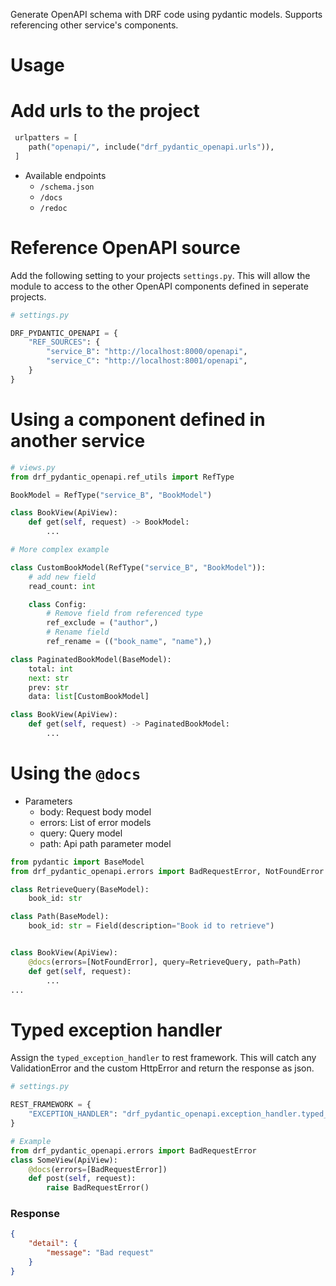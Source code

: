 Generate OpenAPI schema with DRF code using pydantic models. Supports referencing other service's components.

# Usage

# Add urls to the project

```python
 urlpatters = [
    path("openapi/", include("drf_pydantic_openapi.urls")),
 ]
 ```

 - Available endpoints
    - `/schema.json`
    - `/docs`
    - `/redoc`

# Reference OpenAPI source

Add the following setting to your projects `settings.py`. This will allow the module to access to the other OpenAPI components defined in seperate projects.
```python
# settings.py

DRF_PYDANTIC_OPENAPI = {
    "REF_SOURCES": {
        "service_B": "http://localhost:8000/openapi",
        "service_C": "http://localhost:8001/openapi",
    }
}
```

# Using a component defined in another service

```python
# views.py
from drf_pydantic_openapi.ref_utils import RefType

BookModel = RefType("service_B", "BookModel")

class BookView(ApiView):
    def get(self, request) -> BookModel:
        ...

# More complex example

class CustomBookModel(RefType("service_B", "BookModel")):
    # add new field
    read_count: int

    class Config:
        # Remove field from referenced type
        ref_exclude = ("author",)
        # Rename field
        ref_rename = (("book_name", "name"),)

class PaginatedBookModel(BaseModel):
    total: int
    next: str
    prev: str
    data: list[CustomBookModel]

class BookView(ApiView):
    def get(self, request) -> PaginatedBookModel:
        ...
```

# Using the `@docs`

- Parameters
    - body: Request body model
    - errors: List of error models
    - query: Query model
    - path: Api path parameter model

```python
from pydantic import BaseModel
from drf_pydantic_openapi.errors import BadRequestError, NotFoundError

class RetrieveQuery(BaseModel):
    book_id: str

class Path(BaseModel):
    book_id: str = Field(description="Book id to retrieve")


class BookView(ApiView):
    @docs(errors=[NotFoundError], query=RetrieveQuery, path=Path)
    def get(self, request):
        ...
...
```

# Typed exception handler

Assign the `typed_exception_handler` to rest framework. This will catch any ValidationError and the custom HttpError and return the response as json.
```python
# settings.py

REST_FRAMEWORK = {
    "EXCEPTION_HANDLER": "drf_pydantic_openapi.exception_handler.typed_exception_handler"
}


```


```python
# Example
from drf_pydantic_openapi.errors import BadRequestError
class SomeView(ApiView):
    @docs(errors=[BadRequestError])
    def post(self, request):
        raise BadRequestError()

```

###  Response
```json
{
	"detail": {
		"message": "Bad request"
	}
}
```
